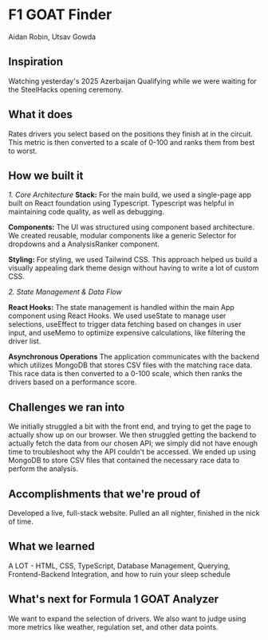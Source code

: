 # F1 GOAT Finder
Aidan Robin, Utsav Gowda
## Inspiration
Watching yesterday's 2025 Azerbaijan Qualifying while we were waiting for the SteelHacks opening ceremony.

## What it does
Rates drivers you select based on the positions they finish at in the circuit. This metric is then converted to a scale of 0-100 and ranks them from best to worst.

## How we built it
_1. Core Architecture_
**Stack:**
For the main build, we used a single-page app built on React foundation using Typescript. Typescript was helpful in maintaining code quality, as well as debugging. 

**Components:**
The UI was structured using component based architecture. We created reusable, modular components like a generic Selector for dropdowns and a AnalysisRanker component. 

**Styling:**
For styling, we used Tailwind CSS. This approach helped us build a visually appealing dark theme design without having to write a lot of custom CSS. 

_2. State Management & Data Flow_

**React Hooks:**
The state management is handled within the main App component using React Hooks. We used useState to manage user selections, useEffect to trigger data fetching based on changes in user input, and useMemo to optimize expensive calculations, like filtering the driver list.

**Asynchronous Operations**
The application communicates with the backend which utilizes MongoDB that stores CSV files with the matching race data. This race data is then converted to a 0-100 scale, which then ranks the drivers based on a performance score.


## Challenges we ran into
We initially struggled a bit with the front end, and trying to get the page to actually show up on our browser. We then struggled getting the backend to actually fetch the data from our chosen API; we simply did not have enough time to troubleshoot why the API couldn't be accessed. We ended up using MongoDB to store CSV files that contained the necessary race data to perform the analysis.

## Accomplishments that we're proud of
Developed a live, full-stack website.
Pulled an all nighter, finished in the nick of time.

## What we learned
A LOT - HTML, CSS, TypeScript, Database Management, Querying, Frontend-Backend Integration, and how to ruin your sleep schedule

## What's next for Formula 1 GOAT Analyzer
We want to expand the selection of drivers. We also want to judge using more metrics like weather, regulation set, and other data points.
